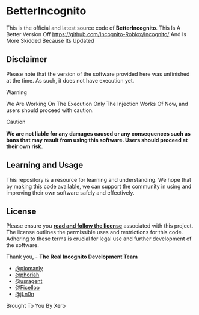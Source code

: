 # BetterIncognito

This is the official and latest source code of **BetterIncognito**. This Is A Better Version Off https://github.com/Incognito-Roblox/Incognito/ And Is More Skidded Because Its Updated

## Disclaimer
Please note that the version of the software provided here was unfinished at the time. As such, it does not have execution yet.

> [!WARNING]  
> We Are Working On The Execution Only The Injection Works Of Now, and users should proceed with caution.

> [!CAUTION]
> **We are not liable for any damages caused or any consequences such as bans that may result from using this software. Users should proceed at their own risk.**

## Learning and Usage
This repository is a resource for learning and understanding. We hope that by making this code available, we can support the community in using and improving their own software safely and effectively.

## License
Please ensure you **[read and follow the license](/LICENSE.md)** associated with this project. The license outlines the permissible uses and restrictions for this code. Adhering to these terms is crucial for legal use and further development of the software.

Thank you, - **The Real Incognito Development Team**
- [@piomanly](https://github.com/piomanly)
- [@phoriah](https://github.com/phoriah)
- [@usragent](https://github.com/usragent)
- [@Ficelloo](https://github.com/Ficelloo)
- [@jLn0n](https://github.com/jLn0n)

Brought To You By Xero
